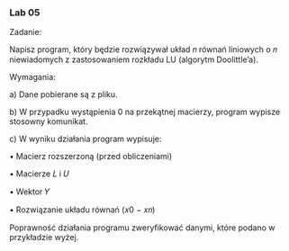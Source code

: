 <h3>Lab 05</h3>
Zadanie:

Napisz program, który będzie rozwiązywał układ 𝑛 równań liniowych o 𝑛 niewiadomych 
z zastosowaniem rozkładu LU (algorytm Doolittle’a). 

Wymagania:

a) Dane pobierane są z pliku.

b) W przypadku wystąpienia 0 na przekątnej macierzy, program wypisze stosowny 
komunikat.

c) W wyniku działania program wypisuje:

• Macierz rozszerzoną (przed obliczeniami)

• Macierze 𝐿 i 𝑈

• Wektor 𝑌

• Rozwiązanie układu równań (𝑥0 − 𝑥𝑛)

Poprawność działania programu zweryfikować danymi, które podano w przykładzie wyżej.
